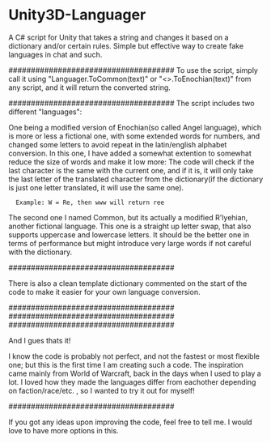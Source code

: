 # Unity3D-Languager
A C# script for Unity that takes a string and changes it based on a dictionary and/or certain rules. Simple but effective way to create fake languages in chat and such.


#####################################
To use the script, simply call it using "Languager.ToCommon(text)" or "<>.ToEnochian(text)" from any script, and it will return
the converted string.

#####################################
The script includes two different "languages":

One being a modified version of Enochian(so called Angel language), which is more or less a fictional one, with some 
extended words for numbers, and changed some letters to avoid repeat in the latin/english alphabet conversion.
In this one, I have added a somewhat extention to somewhat reduce the size of words and make it low more:
  The code will check if the last character is the same with the current one, and if it is, it will only take the last letter
  of the translated character from the dictionary(if the dictionary is just one letter translated, it will use the same one).
  
      Example: W = Re, then www will return ree

The second one I named Common, but its actually a modified R'lyehian, another fictional language.
This one is a straight up letter swap, that also supports uppercase and lowercase letters.
  It should be the better one in terms of performance but might introduce very large words if not careful with the dictionary.

#####################################

There is also a clean template dictionary commented on the start of the code to make it easier for your own language conversion.

#####################################
#####################################
#####################################

And I gues thats it!

I know the code is probably not perfect, and not the fastest or most flexible one; but this is the first time I am creating such a code.
The inspiration came mainly from World of Warcraft, back in the days when I used to play a lot. I loved how they made the
languages differ from eachother depending on faction/race/etc. , so I wanted to try it out for myself!

#####################################

If you got any ideas upon improving the code, feel free to tell me. I would love to have more options in this.
